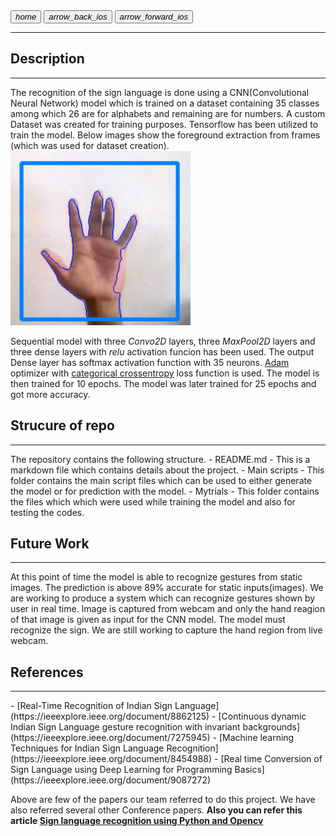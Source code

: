 
<link rel="stylesheet" href="https://fonts.googleapis.com/icon?family=Material+Icons">
<link rel="stylesheet" href="assets/style.css" >

<a href="https://suhasbrao.github.io/" >
    <button class="btn"><i class="material-icons">home</i></button></a>
  <a href="https://suhasbrao.github.io/FaceDetection/" >
    <button class="btn"><i class="material-icons">arrow_back_ios</i></button></a>
  <a href="https://suhasbrao.github.io/Snake-game/" >
    <button class="btn"><i class="material-icons">arrow_forward_ios</i></button></a>
<hr class="hr1" />

<h2>Description</h2>
<hr>
The recognition of the sign language is done using a CNN(Convolutional Neural Network) model which is trained on a dataset containing 35 classes among which 26 are for alphabets and remaining are for numbers. A custom Dataset was created for training purposes. Tensorflow has been utilized to train the model.
Below images show the foreground extraction from frames (which was used for dataset creation).

<img src="assets/Hand.png" alt="Hand">

Sequential model with three *Convo2D* layers, three *MaxPool2D* layers and three dense layers with *relu* activation funcion has been used. The output Dense layer has softmax activation function with 35 neurons.
[Adam](https://keras.io/api/optimizers/adam/) optimizer with [categorical crossentropy](https://www.tensorflow.org/api_docs/python/tf/keras/losses/CategoricalCrossentropy) loss function is used. The model is then trained for 10 epochs. The model was later trained for 25 epochs and got more accuracy.


<h2>Strucure of repo</h2>
<hr>
The repository contains the following structure.
- README.md - This is a markdown file which contains details about the project.
- Main scripts - This folder contains the main script files which can be used to either generate the model or for prediction with the model.
- Mytrials - This folder contains the files which which were used while training the model and also for testing the codes.

<!--[Webcam capture](/images/Webcamcapture.png)
![Hand image](/images/fg.png) -->

<h2>Future Work</h2>
<hr>
At this point of time the model is able to recognize gestures from static images. The prediction is above 89% accurate for static inputs(images). We are working to produce a system which can recognize gestures shown by user in real time.
Image is captured from webcam and only the hand reagion of that image is given as input for the CNN model. The model must recognize the sign.
We are still working to capture the hand region from live webcam.

<h2>References</h2> 
<hr>
- [Real-Time Recognition of Indian Sign Language](https://ieeexplore.ieee.org/document/8862125)
- [Continuous dynamic Indian Sign Language gesture recognition with invariant backgrounds](https://ieeexplore.ieee.org/document/7275945)
- [Machine learning Techniques for Indian Sign Language Recognition](https://ieeexplore.ieee.org/document/8454988)
- [Real time Conversion of Sign Language using Deep Learning for Programming Basics](https://ieeexplore.ieee.org/document/9087272)

Above are few of the papers our team referred to do this project. We have also referred several other Conference papers.
**Also you can refer this article [Sign language recognition using Python and Opencv](https://data-flair.training/blogs/sign-language-recognition-python-ml-opencv/)**

<h2>